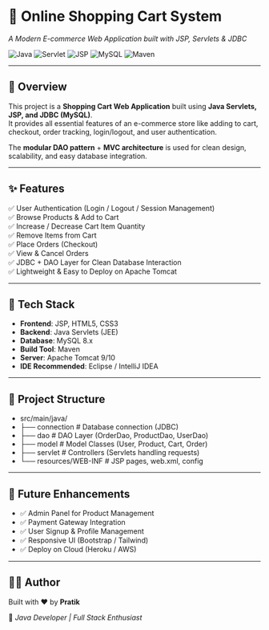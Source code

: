 # 🛒 Online Shopping Cart System  
*A Modern E-commerce Web Application built with JSP, Servlets & JDBC*  

![Java](https://img.shields.io/badge/Java-EE-orange?style=for-the-badge&logo=java&logoColor=white)
![Servlet](https://img.shields.io/badge/Servlet-3.1-blue?style=for-the-badge&logo=openjdk&logoColor=white)
![JSP](https://img.shields.io/badge/JSP-Java%20Server%20Pages-blueviolet?style=for-the-badge&logo=openjdk&logoColor=white)
![MySQL](https://img.shields.io/badge/Database-MySQL-lightblue?style=for-the-badge&logo=mysql&logoColor=white)
![Maven](https://img.shields.io/badge/Maven-Build-red?style=for-the-badge&logo=apachemaven&logoColor=white)

---

## 🚀 Overview
This project is a **Shopping Cart Web Application** built using **Java Servlets, JSP, and JDBC (MySQL)**.  
It provides all essential features of an e-commerce store like adding to cart, checkout, order tracking, login/logout, and user authentication.  

The **modular DAO pattern** + **MVC architecture** is used for clean design, scalability, and easy database integration.  

---

## ✨ Features
✅ User Authentication (Login / Logout / Session Management)  
✅ Browse Products & Add to Cart  
✅ Increase / Decrease Cart Item Quantity  
✅ Remove Items from Cart  
✅ Place Orders (Checkout)  
✅ View & Cancel Orders  
✅ JDBC + DAO Layer for Clean Database Interaction  
✅ Lightweight & Easy to Deploy on Apache Tomcat  

---

## 🧩 Tech Stack
- **Frontend**: JSP, HTML5, CSS3  
- **Backend**: Java Servlets (JEE)  
- **Database**: MySQL 8.x  
- **Build Tool**: Maven  
- **Server**: Apache Tomcat 9/10  
- **IDE Recommended**: Eclipse / IntelliJ IDEA  

---

## 📂 Project Structure
- src/main/java/
- ├── connection # Database connection (JDBC)
- ├── dao # DAO Layer (OrderDao, ProductDao, UserDao)
- ├── model # Model Classes (User, Product, Cart, Order)
- ├── servlet # Controllers (Servlets handling requests)
- └── resources/WEB-INF # JSP pages, web.xml, config

---

## 🔮 Future Enhancements
- ✅ Admin Panel for Product Management  
- ✅ Payment Gateway Integration  
- ✅ User Signup & Profile Management  
- ✅ Responsive UI (Bootstrap / Tailwind)  
- ✅ Deploy on Cloud (Heroku / AWS)

---

## 👨‍💻 Author
Built with ❤️ by **Pratik**  
  
💼 *Java Developer | Full Stack Enthusiast* 
